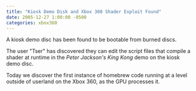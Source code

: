 ```yaml
---
title: "Kiosk Demo Disk and Xbox 360 Shader Exploit Found"
date: 2005-12-27 1:00:00 -0500
categories: xbox360
---
```


A kiosk demo disc has been found to be bootable from burned discs.

The user "Tser" has discovered they can edit the script files that compile a shader at runtime in the *Peter Jackson's King Kong* demo on the kiosk demo disc. 

Today we discover the first instance of homebrew code running at a level outside of userland on the Xbox 360, as the GPU processes it.